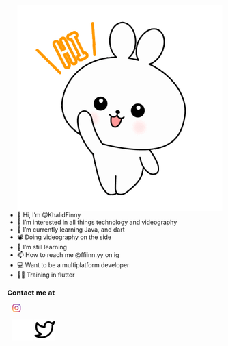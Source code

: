<img align="right" src="https://github.com/KevinASaputra/kevinLibrary/blob/main/get-greeting-say-hi.gif" widht="100">

- 👋 Hi, I’m @KhalidFinny
- 👀 I’m interested in all things technology and videography
- 🌱 I’m currently learning Java, and dart
- 📽️ Doing videography on the side
- 💞️ I’m still learning
- 📫 How to reach me @ffiinn.yy on ig
- 💻 Want to be a multiplatform developer
- 🧑‍💻 Training in flutter

### Contact me at

&nbsp;&nbsp;
[![website](https://github.com/KhalidFinny/KhalidFinny/blob/main/Instagram.svg%20(1).webp)](https://www.instagram.com/khaaleeeeed) 

&nbsp;&nbsp;
[![website](https://github.com/KevinASaputra/KevinASaputra/blob/main/img/twitter-dark.svg)](https://twitter.com/Skidbuu1#gh-dark-mode-only)
[![website](https://github.com/KevinASaputra/KevinASaputra/blob/main/img/twitter-light.svg)](https://twitter.com/Skidbuu1#gh-light-mode-only)

[Instagram]: https://www.instagram.com/khaaleeeeed/
[Twitter]: https://twitter.com/Skidbuu1

  
<!---
KhalidFinny/KhalidFinny is a ✨ special ✨ repository because its `README.md` (this file) appears on your GitHub profile.
You can click the Preview link to take a look at your changes.
--->
